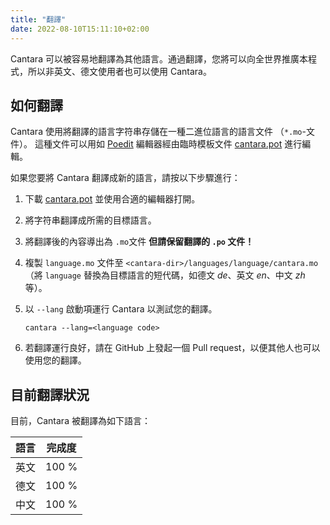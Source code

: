 ```yaml
---
title: "翻譯"
date: 2022-08-10T15:11:10+02:00
---
```


Cantara 可以被容易地翻譯為其他語言。通過翻譯，您將可以向全世界推廣本程式，所以非英文、德文使用者也可以使用 Cantara。

## 如何翻譯

Cantara 使用將翻譯的語言字符串存儲在一種二進位語言的語言文件 （`*.mo`-文件）。 這種文件可以用如 [Poedit](https://poedit.net/) 編輯器經由臨時模板文件 [cantara.pot](https://github.com/reckel-jm/cantara/blob/master/locals/cantara.pot) 進行編輯。

如果您要將 Cantara 翻譯成新的語言，請按以下步驟進行：

1. 下載 [cantara.pot](https://github.com/reckel-jm/cantara/blob/master/locals/cantara.pot) 並使用合適的編輯器打開。
2. 將字符串翻譯成所需的目標語言。
3. 將翻譯後的內容導出為 `.mo`文件 **但請保留翻譯的 `.po` 文件！**
4. 複製 `language.mo` 文件至 `<cantara-dir>/languages/language/cantara.mo` （將 `language` 替換為目標語言的短代碼，如德文 *de*、英文 *en*、中文 *zh* 等）。
5. 以 `--lang` 啟動項運行 Cantara 以測試您的翻譯。

    `cantara --lang=<language code>` 


6. 若翻譯運行良好，請在 GitHub 上發起一個 Pull request，以便其他人也可以使用您的翻譯。

## 目前翻譯狀況

目前，Cantara 被翻譯為如下語言：

| 語言 | 完成度 |
|-----|--------|
| 英文 | 100 %        |
| 德文 | 100 %        |
| 中文 | 100 %        |
